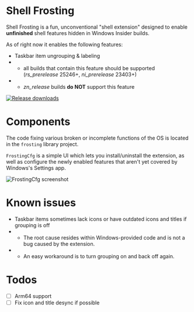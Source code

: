 # Shell Frosting
Shell Frosting is a fun, unconventional "shell extension" designed to enable **unfinished** shell features hidden in Windows Insider builds.

As of right now it enables the following features:
- Taskbar item ungrouping & labeling
- - all builds that contain this feature should be supported (*rs_prerelease* 25246+, *ni_prerelease* 23403+)
- - *zn_release* builds **do NOT** support this feature

[![Release downloads](https://img.shields.io/github/downloads/thebookisclosed/ShellFrosting/total.svg)](https://GitHub.com/thebookisclosed/ShellFrosting/releases/)

# Components
The code fixing various broken or incomplete functions of the OS is located in the `frosting` library project.

`FrostingCfg` is a simple UI which lets you install/uninstall the extension, as well as configure the newly enabled features that aren't yet covered by Windows's Settings app.

![FrostingCfg screenshot](https://user-images.githubusercontent.com/13197516/236923117-c5beb093-f5d2-42d8-856e-aa21f1ca82a9.png)

# Known issues
- Taskbar items sometimes lack icons or have outdated icons and titles if grouping is off
- - The root cause resides within Windows-provided code and is not a bug caused by the extension.
- - An easy workaround is to turn grouping on and back off again.

# Todos
- [ ] Arm64 support
- [ ] Fix icon and title desync if possible
